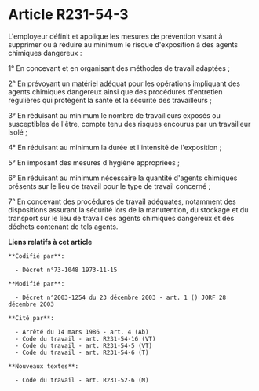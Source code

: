 # Article R231-54-3

L'employeur définit et applique les mesures de prévention visant à supprimer ou à réduire au minimum le risque d'exposition à
des agents chimiques dangereux :

1° En concevant et en organisant des méthodes de travail adaptées ;

2° En prévoyant un matériel adéquat pour les opérations impliquant des agents chimiques dangereux ainsi que des procédures
d'entretien régulières qui protègent la santé et la sécurité des travailleurs ;

3° En réduisant au minimum le nombre de travailleurs exposés ou susceptibles de l'être, compte tenu des risques encourus par
un travailleur isolé ;

4° En réduisant au minimum la durée et l'intensité de l'exposition ;

5° En imposant des mesures d'hygiène appropriées ;

6° En réduisant au minimum nécessaire la quantité d'agents chimiques présents sur le lieu de travail pour le type de travail
concerné ;

7° En concevant des procédures de travail adéquates, notamment des dispositions assurant la sécurité lors de la manutention,
du stockage et du transport sur le lieu de travail des agents chimiques dangereux et des déchets contenant de tels agents.

**Liens relatifs à cet article**

	**Codifié par**:

	  - Décret n°73-1048 1973-11-15

	**Modifié par**:

	  - Décret n°2003-1254 du 23 décembre 2003 - art. 1 () JORF 28 décembre 2003

	**Cité par**:

	  - Arrêté du 14 mars 1986 - art. 4 (Ab)
	  - Code du travail - art. R231-54-16 (VT)
	  - Code du travail - art. R231-54-5 (VT)
	  - Code du travail - art. R231-54-6 (T)

	**Nouveaux textes**:

	  - Code du travail - art. R231-52-6 (M)

